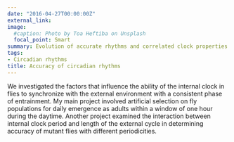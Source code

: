 ```yaml
---
date: "2016-04-27T00:00:00Z"
external_link: 
image:
  #caption: Photo by Toa Heftiba on Unsplash
  focal_point: Smart
summary: Evolution of accurate rhythms and correlated clock properties
tags:
- Circadian rhythms
title: Accuracy of circadian rhythms
---
```


We investigated the factors that influence the ability of the internal clock in flies to synchronize with the external environment with a consistent phase of entrainment. My main project involved artificial selection on fly populations for daily emergence as adults within a window of one hour during the daytime. Another project examined the interaction between internal clock period and length of the external cycle in determining accuracy of mutant flies with different periodicities.